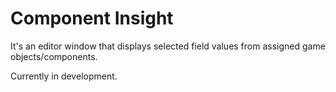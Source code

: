 # Component Insight

It's an editor window that displays selected field values from assigned game objects/components.

Currently in development.
